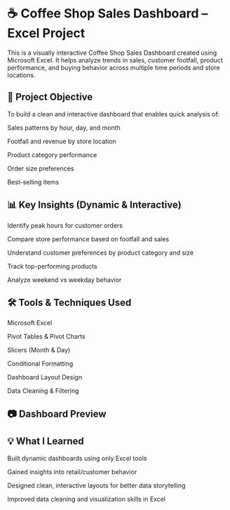 # ☕ Coffee Shop Sales Dashboard – Excel Project
This is a visually interactive Coffee Shop Sales Dashboard created using Microsoft Excel. It helps analyze trends in sales, customer footfall, product performance, and buying behavior across multiple time periods and store locations.

## 📌 Project Objective
To build a clean and interactive dashboard that enables quick analysis of:

Sales patterns by hour, day, and month

Footfall and revenue by store location

Product category performance

Order size preferences

Best-selling items

## 📊 Key Insights (Dynamic & Interactive)
Identify peak hours for customer orders

Compare store performance based on footfall and sales

Understand customer preferences by product category and size

Track top-performing products

Analyze weekend vs weekday behavior

## 🛠 Tools & Techniques Used
Microsoft Excel

Pivot Tables & Pivot Charts

Slicers (Month & Day)

Conditional Formatting

Dashboard Layout Design

Data Cleaning & Filtering

## 📷 Dashboard Preview

## 💡 What I Learned
Built dynamic dashboards using only Excel tools

Gained insights into retail/customer behavior

Designed clean, interactive layouts for better data storytelling

Improved data cleaning and visualization skills in Excel

